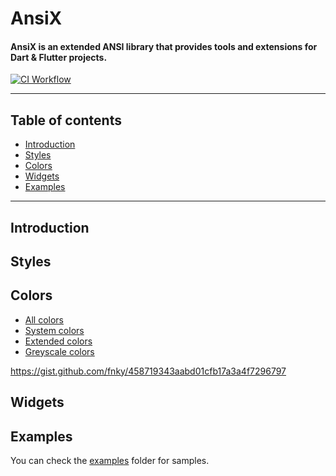 # AnsiX

#### AnsiX is an extended ANSI library that provides tools and extensions for Dart & Flutter projects.

[![CI Workflow](https://github.com/nikosportolos/ansix/actions/workflows/ci.yml/badge.svg)](https://github.com/nikosportolos/ansix/actions/workflows/ci.yml)

---

## Table of contents

- [Introduction](#introduction)
- [Styles](#styles)
- [Colors](#colors)
- [Widgets](#widgets)
- [Examples](#examples)

---


## Introduction

## Styles


## Colors

- [All colors](https://github.com/nikosportolos/ansix/tree/main/docs/colors/all.md)
- [System colors](https://github.com/nikosportolos/ansix/tree/main/docs/colors/system.md)
- [Extended colors](https://github.com/nikosportolos/ansix/tree/main/docs/colors/extended.md)
- [Greyscale colors](https://github.com/nikosportolos/ansix/tree/main/docs/colors/greyscale.md)

https://gist.github.com/fnky/458719343aabd01cfb17a3a4f7296797

## Widgets


## Examples

You can check the [examples](https://github.com/nikosportolos/ansix/tree/main/examples) folder for samples. 